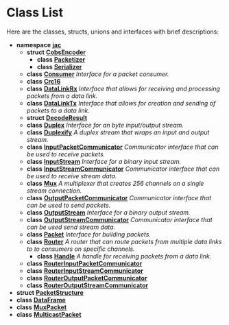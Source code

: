 # Class List

Here are the classes, structs, unions and interfaces with brief descriptions:


* **namespace** [**jac**](namespacejac.md)   
  * **struct** [**CobsEncoder**](structjac_1_1CobsEncoder.md)   
    * **class** [**Packetizer**](classjac_1_1CobsEncoder_1_1Packetizer.md)   
    * **class** [**Serializer**](classjac_1_1CobsEncoder_1_1Serializer.md)   
  * **class** [**Consumer**](classjac_1_1Consumer.md) _Interface for a packet consumer._   
  * **class** [**Crc16**](classjac_1_1Crc16.md)   
  * **class** [**DataLinkRx**](classjac_1_1DataLinkRx.md) _Interface that allows for receiving and processing packets from a data link._   
  * **class** [**DataLinkTx**](classjac_1_1DataLinkTx.md) _Interface that allows for creation and sending of packets to a data link._   
  * **struct** [**DecodeResult**](structjac_1_1DecodeResult.md)   
  * **class** [**Duplex**](classjac_1_1Duplex.md) _Interface for an byte input/output stream._ 
  * **class** [**Duplexify**](classjac_1_1Duplexify.md) _A duplex stream that wraps an input and output stream._   
  * **class** [**InputPacketCommunicator**](classjac_1_1InputPacketCommunicator.md) _Communicator interface that can be used to receive packets._   
  * **class** [**InputStream**](classjac_1_1InputStream.md) _Interface for a binary input stream._   
  * **class** [**InputStreamCommunicator**](classjac_1_1InputStreamCommunicator.md) _Communicator interface that can be used to receive stream data._   
  * **class** [**Mux**](classjac_1_1Mux.md) _A multiplexer that creates 256 channels on a single stream connection._   
  * **class** [**OutputPacketCommunicator**](classjac_1_1OutputPacketCommunicator.md) _Communicator interface that can be used to send packets._   
  * **class** [**OutputStream**](classjac_1_1OutputStream.md) _Interface for a binary output stream._   
  * **class** [**OutputStreamCommunicator**](classjac_1_1OutputStreamCommunicator.md) _Communicator interface that can be used send stream data._   
  * **class** [**Packet**](classjac_1_1Packet.md) _Interface for building packets._   
  * **class** [**Router**](classjac_1_1Router.md) _A router that can route packets from multiple data links to to consumers on specific channels._   
    * **class** [**Handle**](classjac_1_1Router_1_1Handle.md) _A handle for receiving packets from a data link._   
  * **class** [**RouterInputPacketCommunicator**](classjac_1_1RouterInputPacketCommunicator.md)   
  * **class** [**RouterInputStreamCommunicator**](classjac_1_1RouterInputStreamCommunicator.md)   
  * **class** [**RouterOutputPacketCommunicator**](classjac_1_1RouterOutputPacketCommunicator.md)   
  * **class** [**RouterOutputStreamCommunicator**](classjac_1_1RouterOutputStreamCommunicator.md)   
* **struct** [**PacketStructure**](structjac_1_1CobsEncoder_1_1PacketStructure.md)   
* **class** [**DataFrame**](classjac_1_1CobsEncoder_1_1Serializer_1_1DataFrame.md)   
* **class** [**MuxPacket**](classjac_1_1Mux_1_1MuxPacket.md)   
* **class** [**MulticastPacket**](classjac_1_1Router_1_1MulticastPacket.md)   